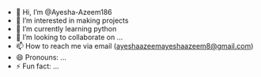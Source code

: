 - 👋 Hi, I’m @Ayesha-Azeem186
- 👀 I’m interested in making projects
- 🌱 I’m currently learning python
- 💞️ I’m looking to collaborate on ...
- 📫 How to reach me via email (ayeshaazeemayeshaazeem8@gmail.com)
- 😄 Pronouns: ...
- ⚡ Fun fact: ...

<!---
Ayesha-Azeem186/Ayesha-Azeem186 is a ✨ special ✨ repository because its `README.md` (this file) appears on your GitHub profile.
You can click the Preview link to take a look at your changes.
--->
